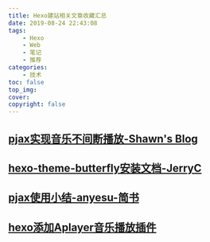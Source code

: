 ```yaml
---
title: Hexo建站相关文章收藏汇总
date: 2019-08-24 22:43:08
tags:
    - Hexo
    - Web
    - 笔记
    - 推荐
categories:
    - 技术
toc: false
top_img: 
cover: 
copyright: false
---
```


## [pjax实现音乐不间断播放-Shawn's Blog](https://www.shawnlin.cn/a54bd4f/#jquery-pjax)

## [hexo-theme-butterfly安装文档-JerryC](https://jerryc.me/posts/21cfbf15/)

## [pjax使用小结-anyesu-简书](https://www.jianshu.com/p/557cad38e7dd)

## [hexo添加Aplayer音乐播放插件](https://bzqll.com/2017/12/84.html)
